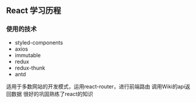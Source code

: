 ## React 学习历程

### 使用的技术

* styled-components
* axios
* immutable
* redux
* redux-thunk
* antd

适用于多数网站的开发模式，运用react-router，进行前端路由
调用Wiki的api返回数据
很好的巩固熟练了react的知识
